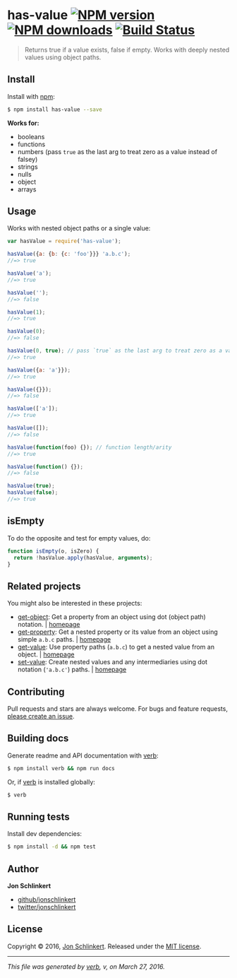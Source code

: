 # has-value [![NPM version](https://img.shields.io/npm/v/has-value.svg?style=flat)](https://www.npmjs.com/package/has-value) [![NPM downloads](https://img.shields.io/npm/dm/has-value.svg?style=flat)](https://npmjs.org/package/has-value) [![Build Status](https://img.shields.io/travis/jonschlinkert/has-value.svg?style=flat)](https://travis-ci.org/jonschlinkert/has-value)

> Returns true if a value exists, false if empty. Works with deeply nested values using object paths.

## Install

Install with [npm](https://www.npmjs.com/):

```sh
$ npm install has-value --save
```

**Works for:**

* booleans
* functions
* numbers (pass `true` as the last arg to treat zero as a value instead of falsey)
* strings
* nulls
* object
* arrays

## Usage

Works with nested object paths or a single value:

```js
var hasValue = require('has-value');

hasValue({a: {b: {c: 'foo'}}} 'a.b.c');
//=> true

hasValue('a');
//=> true

hasValue('');
//=> false

hasValue(1);
//=> true

hasValue(0);
//=> false

hasValue(0, true); // pass `true` as the last arg to treat zero as a value
//=> true

hasValue({a: 'a'}});
//=> true

hasValue({}});
//=> false

hasValue(['a']);
//=> true

hasValue([]);
//=> false

hasValue(function(foo) {}); // function length/arity
//=> true

hasValue(function() {});
//=> false

hasValue(true);
hasValue(false);
//=> true
```

## isEmpty

To do the opposite and test for empty values, do:

```js
function isEmpty(o, isZero) {
  return !hasValue.apply(hasValue, arguments);
}
```

## Related projects

You might also be interested in these projects:

* [get-object](https://www.npmjs.com/package/get-object): Get a property from an object using dot (object path)
  notation. | [homepage](https://github.com/jonschlinkert/get-object)
* [get-property](https://www.npmjs.com/package/get-property): Get a nested property or its value from an object using
  simple `a.b.c` paths. | [homepage](https://github.com/jonschlinkert/get-property)
* [get-value](https://www.npmjs.com/package/get-value): Use property paths (`a.b.c`) to get a nested value from an
  object. | [homepage](https://github.com/jonschlinkert/get-value)
* [set-value](https://www.npmjs.com/package/set-value): Create nested values and any intermediaries using dot
  notation (`'a.b.c'`) paths. | [homepage](https://github.com/jonschlinkert/set-value)

## Contributing

Pull requests and stars are always welcome. For bugs and feature
requests, [please create an issue](https://github.com/jonschlinkert/has-value/issues/new).

## Building docs

Generate readme and API documentation with [verb](https://github.com/verbose/verb):

```sh
$ npm install verb && npm run docs
```

Or, if [verb](https://github.com/verbose/verb) is installed globally:

```sh
$ verb
```

## Running tests

Install dev dependencies:

```sh
$ npm install -d && npm test
```

## Author

**Jon Schlinkert**

* [github/jonschlinkert](https://github.com/jonschlinkert)
* [twitter/jonschlinkert](http://twitter.com/jonschlinkert)

## License

Copyright © 2016, [Jon Schlinkert](https://github.com/jonschlinkert). Released under
the [MIT license](https://github.com/jonschlinkert/has-value/blob/master/LICENSE).

***

_This file was generated by [verb](https://github.com/verbose/verb), v, on March 27, 2016._